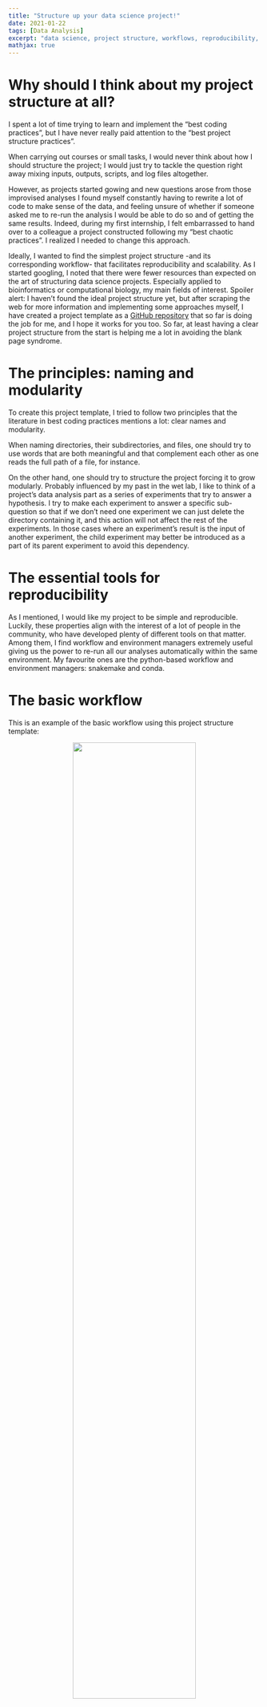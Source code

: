 ```yaml
---
title: "Structure up your data science project!"
date: 2021-01-22
tags: [Data Analysis]
excerpt: "data science, project structure, workflows, reproducibility, modularity"
mathjax: true
---
```


# Why should I think about my project structure at all?

I spent a lot of time trying to learn and implement the “best coding practices”, but I have never really paid attention to the “best project structure practices”.

When carrying out courses or small tasks, I would never think about how I should structure the project; I would just try to tackle the question right away mixing inputs, outputs, scripts, and log files altogether.

However, as projects started gowing and new questions arose from those improvised analyses I found myself constantly having to rewrite a lot of code to make sense of the data, and feeling unsure of whether if someone asked me to re-run the analysis I would be able to do so and of getting the same results.
Indeed, during my first internship, I felt embarrassed to hand over to a colleague a project constructed following my “best chaotic practices”. I realized I needed to change this approach.

Ideally, I wanted to find the simplest project structure -and its corresponding workflow- that facilitates reproducibility and scalability. As I started googling, I noted that there were fewer resources than expected on the art of structuring data science projects. Especially applied to bioinformatics or computational biology, my main fields of interest.
Spoiler alert: I haven’t found the ideal project structure yet, but after scraping the web for more information and implementing some approaches myself, I have created a project template as a [GitHub repository](https://github.com/MiqG/project_template) that so far is doing the job for me, and I hope it works for you too. 
So far, at least having a clear project structure from the start is helping me a lot in avoiding the blank page syndrome.


# The principles: naming and modularity
To create this project template, I tried to follow two principles that the literature in best coding practices mentions a lot: clear names and modularity. 

When naming directories, their subdirectories, and files, one should try to use words that are both meaningful and that complement each other as one reads the full path of a file, for instance.

On the other hand, one should try to structure the project forcing it to grow modularly. Probably influenced by my past in the wet lab, I like to think of a project’s data analysis part as a series of experiments that try to answer a hypothesis. I try to make each experiment to answer a specific sub-question so that if we don’t need one experiment we can just delete the directory containing it, and this action will not affect the rest of the experiments. 
In those cases where an experiment’s result is the input of another experiment, the child experiment may better be introduced as a part of its parent experiment to avoid this dependency.


# The essential tools for reproducibility
As I mentioned, I would like my project to be simple and reproducible. Luckily, these properties align with the interest of a lot of people in the community, who have developed plenty of different tools on that matter. 
Among them, I find workflow and environment managers extremely useful giving us the power to re-run all our analyses automatically within the same environment. My favourite ones are the python-based workflow and environment managers: snakemake and conda.


# The basic workflow
This is an example of the basic workflow using this project structure template:

<p align="center">
	<img src="{{ site.url }}{{ site.baseurl }}/images/2021-01-22-data_science_project_template_files/project_workflow.png" width="70%"/>
</p>

1. Modify `config.yml` to your taste adding variables that could be useful project-wide.
2. Create the workflows to download and preprocess your project's data at `workflows/download/` and `workflows/preprocess`, respectively. Make sure to distinguish between code that is only used specifically for that part of the project -place it in your workflow's `scripts/` subdirectory-, or code that can be used project-wide -place it in the project's modules in `src/` and call the functions in your workflow-.
3. Now, you can analyse your data creating different experiments as subdirectories of `workflows/analyses` that will get inputs from `data/` and will output at `results/your_experiment_name/`.
4. Commit your work, and consider adding README files.
5. Inspect and explore results creating jupyter notebooks at `reports/notebooks/` that can be rendered into static web pages with [`jupyter-book`](https://jupyterbook.org/intro.html). Structure your project's book by modifying `reports/_toc.yml`.


# The structure in detail
## `data/`
```shell
data
├── prep
├── raw
└── references
```
Here we will place all the data needed for our project to be accessed easily from anywhere. The subdirectory names are self-explanatory: 
- in `raw/` we store data as it was produced experimentally or downloaded;
- in `prep/` we store raw data that has been manipulated by us in a certain manner, i.e. preprocessed, cleaned, or imputed data; and 
- in `references` we store useful “ground-truth files” or lookup tables such as, in my case, genome annotations.


## `envs/`
```shell
envs
└── main.yml
```
Working with environment managers such as conda facilitates the reproducibility of most projects seamlessly. In this directory, we place the “main.yml” project environment file containing the packages used throughout the project. We can add additional environments that certain tools might require; which can be easily activated through snakemake as we run our workflows.


## `reports/`
```shell
reports/
├── _config.yml
├── images
│   └── logo.png
├── notebooks
│   ├── example_notebook.md
│   ├── intro.md
│   └── README.md
├── README.md
└── _toc.yml
```
One of the most important and fun parts of data science is communication. For this reason, I think it is essential that every project generates a series of reports with which one tries to answer questions using the results from our analyses.
In this case, I think [jupyter-book](https://jupyterbook.org/intro.html) is a good friend because it allows us to create a simple static webpage that combines all our notebooks and can be published as a GitHub Pages like [this one](https://miqg.github.io/project_template/intro.html).


## `workflows/`
```shell
workflows/
├── analyses
│   └── new_experiment
│       ├── README.md
│       ├── run_all.sh
│       ├── scripts
│       │   └── workflow_step.py
│       └── snakefile
├── download
│   ├── README.md
│   ├── run_all.sh
│   ├── scripts
│   │   └── workflow_step.py
│   └── snakefile
├── preprocess
│   ├── README.md
│   ├── run_all.sh
│   ├── scripts
│   │   └── workflow_step.py
│   └── snakefile
└── README.md
```
This is the directory where we will spend most of our time during the project. Here, we will create our “experiments” that try to answer a specific question.

Every experiment within `workflows/analyses/` uses the files in `data/` as inputs and saves the outputs into `results/`. Exceptionally, at the beginning of the project, the workflows in `workflows/download` and `workflows/preprocess` will output into `data/raw` and `data/references` the former, and into `data/prep`, the latter.

Then, the experiments can be executed via `bash run_all.sh`, a simple script that will tell your favorite workflow manager to run the experiment with some general parameters.
Our workflow-manager script -here, the “snakefile”- contains the rules to carry out every step of our analysis. 
Finally, the `workflows/analyses/new_experiment/scripts/` subdirectory contains those scripts that carry out a specific step of that “new_experiment”.


## `results/`
```shell
results
├── new_experiment
│   ├── files
│   │   └── output_example.tsv
│   └── plots
│       └── output_example.pdf
└── README.md
```
Here we will place all the outputs from our experiments. The subdirectories in `results` should have the same name of the experiment and, in general, may contain files and plots that can be easily read from our reports.


## `src/`
```shell
src
└── python
    ├── setup.py
    └── your_project_name
        └── config.py
```
To minimize the errors that could come from copy-pasting functions or scripts across different experiments, in this directory we will create project-wide modules that can be called from anywhere in the project.
In this case, I think that one of the essential modules to have is “config.py”, which will read our top-level “config.yml” to access the variables from anywhere in the project.


# The conclusions, so far
In my empirical opinion, working with this project structure is especially helping me to focus in one thing at a time. Although it takes more time to build every step of the project I feel like these steps are solid and allow me, in the long term, to save time from all the refactoring, bug fixes, and error correction I had to do with my previous "chaotic" approaches. 

If you are reading this, you probably are interested in the topic and share the struggle in finding the project structure that best adapts to your needs. 
So, please, feel free to reach out somehow and, even better, to submit a PR and improve the [project_template](https://github.com/MiqG/project_template)!



# References
- Buffalo, V. (2015). Bioinformatics data skills: Reproducible and robust research with open source tools. " O'Reilly Media, Inc.". [link](https://www.oreilly.com/library/view/bioinformatics-data-skills/9781449367480/)
- Noble WS (2009) A Quick Guide to Organizing Computational Biology Projects. PLoS Comput Biol 5(7): e1000424. [https://doi.org/10.1371/journal.pcbi.1000424](https://doi.org/10.1371/journal.pcbi.1000424)
- [Eric Ma - Principled Data Science Workflows](https://www.youtube.com/watch?v=Dx2vG6qmtPs&ab_channel=PyData)
- [Pat Schloss - Riffomonas Project](https://www.youtube.com/channel/UCGuktEl5InrcxPfCjmPWxsA)

